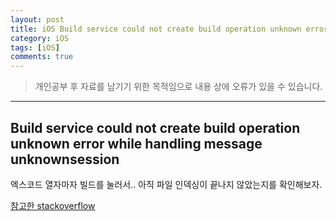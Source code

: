 ```yaml
---
layout: post
title: iOS Build service could not create build operation unknown error while handling message unknownsession 에러가 나온다면?
category: iOS
tags: [iOS]
comments: true
---
```


> 개인공부 후 자료를 남기기 위한 목적임으로 내용 상에 오류가 있을 수 있습니다.    

<hr>

## Build service could not create build operation unknown error while handling message unknownsession

엑스코드 열자마자 빌드를 눌러서.. 아직 파일 인덱싱이 끝나지 않았는지를 확인해보자.

[참고한 stackoverflow](https://stackoverflow.com/questions/52437785/build-service-could-not-start-build-operation-internal-error-failed-to-send-th)
